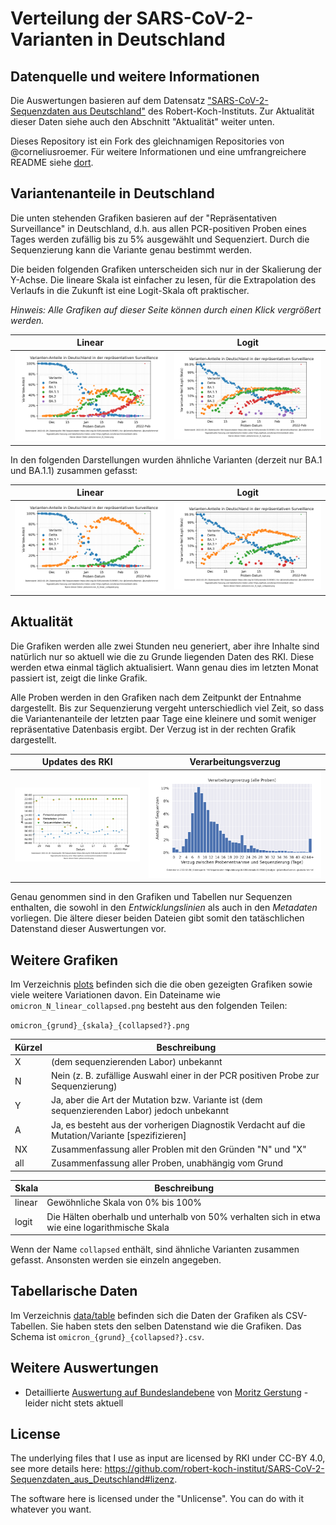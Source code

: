 # Verteilung der SARS-CoV-2-Varianten in Deutschland

## Datenquelle und weitere Informationen
Die Auswertungen basieren auf dem Datensatz ["SARS-CoV-2-Sequenzdaten aus Deutschland"](https://github.com/robert-koch-institut/SARS-CoV-2-Sequenzdaten_aus_Deutschland) des Robert-Koch-Instituts. Zur Aktualität dieser Daten siehe auch den Abschnitt "Aktualität" weiter unten.

Dieses Repository ist ein Fork des gleichnamigen Repositories von @corneliusroemer. Für weitere Informationen und eine umfrangreichere README siehe [dort](https://github.com/corneliusroemer/desh-data).

## Variantenanteile in Deutschland
Die unten stehenden Grafiken basieren auf der "Repräsentativen Surveillance" in Deutschland, d.h. aus allen PCR-positiven Proben eines Tages werden zufällig bis zu 5% ausgewählt und Sequenziert. Durch die Sequenzierung kann die Variante genau bestimmt werden.

Die beiden folgenden Grafiken unterscheiden sich nur in der Skalierung der Y-Achse. Die lineare Skala ist einfacher zu lesen, für die Extrapolation des Verlaufs in die Zukunft ist eine Logit-Skala oft praktischer.

_Hinweis: Alle Grafiken auf dieser Seite können durch einen Klick vergrößert werden._

Linear                                       |  Logit
:-------------------------------------------:|:-------------------------:
![N Linear Plot](https://raw.githubusercontent.com/lenaschimmel/desh-data/main/plots/omicron_N_linear.png) | ![N Logit Plot](https://raw.githubusercontent.com/lenaschimmel/desh-data/main/plots/omicron_N_logit.png)




In den folgenden Darstellungen wurden ähnliche Varianten (derzeit nur BA.1 und BA.1.1) zusammen gefasst:

Linear                                                 |  Logit
:-----------------------------------------------------:|:-------------------------:
![N Linear Plot](https://raw.githubusercontent.com/lenaschimmel/desh-data/main/plots/omicron_N_linear_collapsed.png) | ![N Logit Plot](https://raw.githubusercontent.com/lenaschimmel/desh-data/main/plots/omicron_N_logit_collapsed.png)

## Aktualität
Die Grafiken werden alle zwei Stunden neu generiert, aber ihre Inhalte sind natürlich nur so aktuell wie die zu Grunde liegenden Daten des RKI. Diese werden etwa einmal täglich aktualisiert. Wann genau dies im letzten Monat passiert ist, zeigt die linke Grafik.

Alle Proben werden in den Grafiken nach dem Zeitpunkt der Entnahme dargestellt. Bis zur Sequenzierung vergeht unterschiedlich viel Zeit, so dass die Variantenanteile der letzten paar Tage eine kleinere und somit weniger repräsentative Datenbasis ergibt. Der Verzug ist in der rechten Grafik dargestellt.

Updates des RKI                   | Verarbeitungsverzug
:--------------------------------:|:-------------------------:
![Commit Plot](https://raw.githubusercontent.com/lenaschimmel/desh-data/main/plots/commits.png) | ![N Logit Plot](https://raw.githubusercontent.com/lenaschimmel/desh-data/main/plots/sequencing_delay.png)


Genau genommen sind in den Grafiken und Tabellen nur Sequenzen enthalten, die sowohl in den _Entwicklungslinien_ als auch in den _Metadaten_ vorliegen. Die ältere dieser beiden Dateien gibt somit den tatäschlichen Datenstand dieser Auswertungen vor.

## Weitere Grafiken
Im Verzeichnis [plots](https://github.com/lenaschimmel/desh-data/tree/main/plots) befinden sich die die oben gezeigten Grafiken sowie viele weitere Variationen davon. Ein Dateiname wie `omicron_N_linear_collapsed.png` besteht aus den folgenden Teilen:

`omicron_{grund}_{skala}_{collapsed?}.png`

Kürzel | Beschreibung
-------| ------------
X      | (dem sequenzierenden Labor) unbekannt
N      | Nein (z. B. zufällige Auswahl einer in der PCR positiven Probe zur Sequenzierung)
Y      | Ja, aber die Art der Mutation bzw. Variante ist (dem sequenzierenden Labor) jedoch unbekannt
A      | Ja, es besteht aus der vorherigen Diagnostik Verdacht auf die Mutation/Variante [spezifizieren]
NX     | Zusammenfassung aller Problen mit den Gründen "N" und "X"
all    | Zusammenfassung aller Proben, unabhängig vom Grund

Skala  | Beschreibung
-------| ------------
linear | Gewöhnliche Skala von 0% bis 100%
logit  | Die Hälten oberhalb und unterhalb von 50% verhalten sich in etwa wie eine logarithmische Skala

Wenn der Name `collapsed` enthält, sind ähnliche Varianten zusammen gefasst. Ansonsten werden sie einzeln angegeben.

## Tabellarische Daten
Im Verzeichnis [data/table](https://github.com/lenaschimmel/desh-data/tree/main/data/table) befinden sich die Daten der Grafiken als CSV-Tabellen. Sie haben stets den selben Datenstand wie die Grafiken. Das Schema ist `omicron_{grund}_{collapsed?}.csv`.

## Weitere Auswertungen
 * Detaillierte [Auswertung auf Bundeslandebene](https://github.com/mg14/desh-data/blob/bundeslaender/genomicsurveillance.ipynb) von [Moritz Gerstung](https://github.com/mg14) - leider nicht stets aktuell

## License

The underlying files that I use as input are licensed by RKI under CC-BY 4.0, see more details here: <https://github.com/robert-koch-institut/SARS-CoV-2-Sequenzdaten_aus_Deutschland#lizenz>.

The software here is licensed under the "Unlicense". You can do with it whatever you want.
